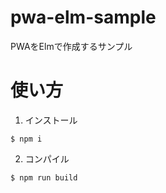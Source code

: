 # pwa-elm-sample

PWAをElmで作成するサンプル

# 使い方

1. インストール

```
$ npm i
```

2. コンパイル

```
$ npm run build
```
